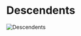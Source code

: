 # Descendents

![Descendents](http://assets.farmhouse.co/publishing/1-shoot-it-yourself/images/descendents-1.jpg)
